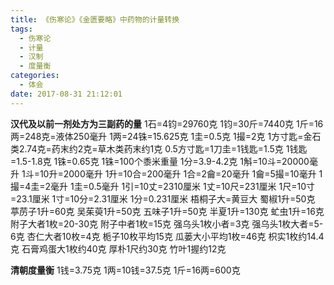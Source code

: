 ```yaml
---
title: 《伤寒论》《金匮要略》中药物的计量转换
tags:
  - 伤寒论
  - 计量
  - 汉制
  - 度量衡
categories:
  - 体会
date: 2017-08-31 21:12:01
---
```


**汉代及以前一剂处方为三副药的量**
1石=4钧=29760克
1钧=30斤=7440克
1斤=16两=248克=液体250毫升
1两=24铢=15.625克
1圭=0.5克
1撮=2克
1方寸匙=金石类2.74克=药末约2克=草木类药末约1克
0.5方寸匙=1刀圭=1钱匙=1.5克
1钱匙=1.5-1.8克
1铢=0.65克
1铢=100个黍米重量
1分=3.9-4.2克
1斛=10斗=20000毫升
1斗=10升=2000毫升
1升=10合=200毫升
1合=2龠=20毫升
1龠=5撮=10毫升
1撮=4圭=2毫升
1圭=0.5毫升
1引=10丈=2310厘米
1丈=10尺=231厘米
1尺=10寸=23.1厘米
1寸=10分=2.31厘米
1分=0.231厘米<!--more-->
梧桐子大=黄豆大
蜀椒1升=50克
葶苈子1升=60克
吴茱萸1升=50克
五味子1升=50克
半夏1升=130克
虻虫1升=16克
附子大者1枚=20-30克
附子中者1枚=15克
强乌头1枚小者=3克
强乌头1枚大者=5-6克
杏仁大者10枚=4克
栀子10枚平均15克
瓜蒌大小平均1枚=46克
枳实1枚约14.4克
石膏鸡蛋大1枚约40克
厚朴1尺约30克
竹叶1握约12克

**清朝度量衡**
1钱=3.75克
1两=10钱=37.5克
1斤=16两=600克